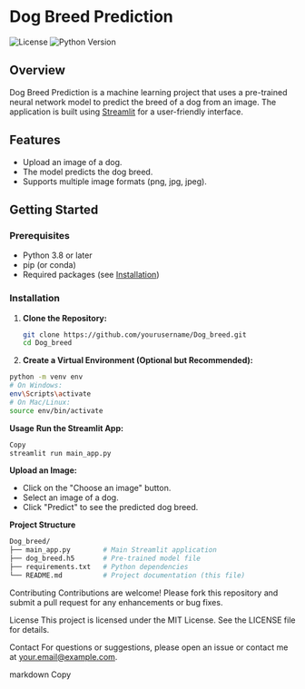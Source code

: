 # Dog Breed Prediction

![License](https://img.shields.io/badge/license-MIT-blue.svg)
![Python Version](https://img.shields.io/badge/python-3.8%2B-green.svg)

## Overview
Dog Breed Prediction is a machine learning project that uses a pre-trained neural network model to predict the breed of a dog from an image. The application is built using [Streamlit](https://streamlit.io/) for a user-friendly interface.

## Features
- Upload an image of a dog.
- The model predicts the dog breed.
- Supports multiple image formats (png, jpg, jpeg).

## Getting Started

### Prerequisites
- Python 3.8 or later
- pip (or conda)
- Required packages (see [Installation](#installation))

### Installation
1. **Clone the Repository:**
   ```bash
   git clone https://github.com/yourusername/Dog_breed.git
   cd Dog_breed

2. **Create a Virtual Environment (Optional but Recommended):**

```bash
python -m venv env
# On Windows:
env\Scripts\activate
# On Mac/Linux:
source env/bin/activate
```
**Usage**
**Run the Streamlit App:**
```bash
Copy
streamlit run main_app.py
```
**Upload an Image:**
- Click on the "Choose an image" button.
- Select an image of a dog.
- Click "Predict" to see the predicted dog breed.

**Project Structure**
```bash
Dog_breed/
├── main_app.py        # Main Streamlit application
├── dog_breed.h5       # Pre-trained model file
├── requirements.txt   # Python dependencies
└── README.md          # Project documentation (this file)
```
Contributing
Contributions are welcome! Please fork this repository and submit a pull request for any enhancements or bug fixes.

License
This project is licensed under the MIT License. See the LICENSE file for details.

Contact
For questions or suggestions, please open an issue or contact me at your.email@example.com.

markdown
Copy


